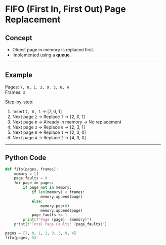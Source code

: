 # FIFO (First In, First Out) Page Replacement  

## Concept  
- Oldest page in memory is replaced first.  
- Implemented using a **queue**.  

---

## Example  
Pages: `7, 0, 1, 2, 0, 3, 0, 4`  
Frames: `3`  

Step-by-step:  
1. Insert `7, 0, 1` → [7, 0, 1]  
2. Next page `2` → Replace `7` → [2, 0, 1]  
3. Next page `0` → Already in memory → No replacement  
4. Next page `3` → Replace `0` → [2, 3, 1]  
5. Next page `0` → Replace `1` → [2, 3, 0]  
6. Next page `4` → Replace `2` → [4, 3, 0]  

---

## Python Code  
```python
def fifo(pages, frames):
    memory = []
    page_faults = 0
    for page in pages:
        if page not in memory:
            if len(memory) < frames:
                memory.append(page)
            else:
                memory.pop(0)
                memory.append(page)
            page_faults += 1
        print(f"Page {page}: {memory}")
    print(f"Total Page Faults: {page_faults}")

pages = [7, 0, 1, 2, 0, 3, 0, 4]
fifo(pages, 3)
